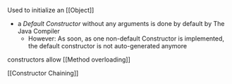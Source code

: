 Used to initialize an [[Object]]
- a _Default Constructor_ without any arguments is done by default by The Java Compiler
	- However: As soon, as one non-default Constructor is implemented, the default constructor is not auto-generated anymore

constructors allow [[Method overloading]]

[[Constructor Chaining]]
